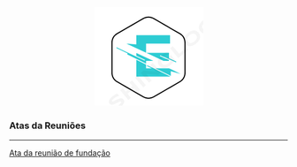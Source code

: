 <div style="text-align:center;">
<img src="https://raw.githubusercontent.com/eletronicagirls/eletronicagirls.github.io/main/favicon.ico" alt="Logo">
</div>

### Atas da Reuniões

---

[Ata da reunião de fundação](./reuniao-fundacao)
